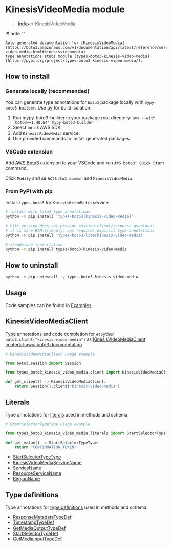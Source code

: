 #  KinesisVideoMedia module

> [Index](../README.md) > KinesisVideoMedia

!!! note ""

    Auto-generated documentation for [KinesisVideoMedia](https://boto3.amazonaws.com/v1/documentation/api/latest/reference/services/kinesis-video-media.html#kinesisvideomedia)
    type annotations stubs module [types-boto3-kinesis-video-media](https://pypi.org/project/types-boto3-kinesis-video-media/).

## How to install

### Generate locally (recommended)

You can generate type annotations for `boto3` package locally with `mypy-boto3-builder`.
Use [uv](https://docs.astral.sh/uv/getting-started/installation/) for build isolation.

1. Run mypy-boto3-builder in your package root directory: `uvx --with 'boto3==1.40.64' mypy-boto3-builder`
1. Select `boto3` AWS SDK.
1. Add `KinesisVideoMedia` service.
1. Use provided commands to install generated packages.


### VSCode extension

Add [AWS Boto3](https://marketplace.visualstudio.com/items?itemName=Boto3typed.boto3-ide)
extension to your VSCode and run `AWS boto3: Quick Start` command.

Click `Modify` and select `boto3 common` and `KinesisVideoMedia`.


### From PyPI with pip

Install `types-boto3` for `KinesisVideoMedia` service.

```bash
# install with boto3 type annotations
python -m pip install 'types-boto3[kinesis-video-media]'

# Lite version does not provide session.client/resource overloads
# it is more RAM-friendly, but requires explicit type annotations
python -m pip install 'types-boto3-lite[kinesis-video-media]'

# standalone installation
python -m pip install types-boto3-kinesis-video-media
```



## How to uninstall

```bash
python -m pip uninstall -y types-boto3-kinesis-video-media
```

## Usage

Code samples can be found in [Examples](./usage.md).

## KinesisVideoMediaClient

Type annotations and code completion for  `#!python boto3.client("kinesis-video-media")` as [KinesisVideoMediaClient](./client.md)
[:material-aws: boto3 documentation](https://boto3.amazonaws.com/v1/documentation/api/latest/reference/services/kinesis-video-media.html#KinesisVideoMedia.Client)

```python
# KinesisVideoMediaClient usage example

from boto3.session import Session

from types_boto3_kinesis_video_media.client import KinesisVideoMediaClient

def get_client() -> KinesisVideoMediaClient:
    return Session().client("kinesis-video-media")
```









## Literals

Type annotations for [literals](./literals.md) used in methods and schema.

```python
# StartSelectorTypeType usage example

from types_boto3_kinesis_video_media.literals import StartSelectorTypeType

def get_value() -> StartSelectorTypeType:
    return "CONTINUATION_TOKEN"
```

- [StartSelectorTypeType](./literals.md#startselectortypetype)
- [KinesisVideoMediaServiceName](./literals.md#kinesisvideomediaservicename)
- [ServiceName](./literals.md#servicename)
- [ResourceServiceName](./literals.md#resourceservicename)
- [RegionName](./literals.md#regionname)




## Type definitions

Type annotations for [type definitions](./type_defs.md) used in methods and schema.

- [ResponseMetadataTypeDef](./type_defs.md#responsemetadatatypedef)
- [TimestampTypeDef](./type_defs.md#timestamptypedef)
- [GetMediaOutputTypeDef](./type_defs.md#getmediaoutputtypedef)
- [StartSelectorTypeDef](./type_defs.md#startselectortypedef)
- [GetMediaInputTypeDef](./type_defs.md#getmediainputtypedef)

